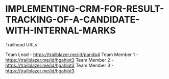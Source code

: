 # IMPLEMENTING-CRM-FOR-RESULT-TRACKING-OF-A-CANDIDATE-WITH-INTERNAL-MARKS

Trailhead URLs

Team Lead - https://trailblazer.me/id/pandp4
Team Member 1 - https://trailblazer.me/id/hgahlot3
Team Member 2 - https://trailblazer.me/id/hgahlot3
Team Member 3 - https://trailblazer.me/id/hgahlot3
